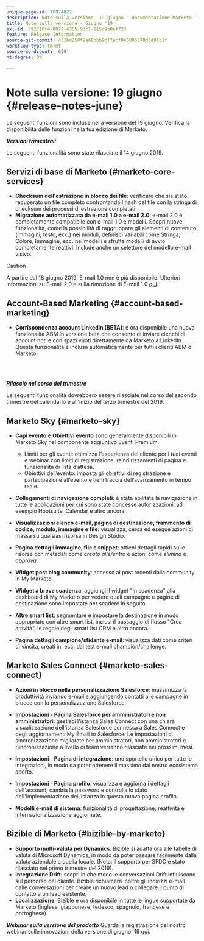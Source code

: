```yaml
---
unique-page-id: 18874822
description: Note sulla versione -19 giugno - Documentazione Marketo - Documentazione del prodotto
title: Note sulla versione - Giugno '19
exl-id: 292710f4-0072-4355-93c1-115c9b0ef723
feature: Release Information
source-git-commit: 431bd258f9a68bbb9df7acf043085578d3d91b1f
workflow-type: tm+mt
source-wordcount: '639'
ht-degree: 0%

---
```


# Note sulla versione: 19 giugno {#release-notes-june}

Le seguenti funzioni sono incluse nella versione del 19 giugno. Verifica la disponibilità delle funzioni nella tua edizione di Marketo.

**_Versioni trimestrali_**

Le seguenti funzionalità sono state rilasciate il 14 giugno 2019.

## Servizi di base di Marketo {#marketo-core-services}

* **Checksum dell&#39;estrazione in blocco dei file**: verificare che sia stato recuperato un file completo confrontando l&#39;hash del file con la stringa di checksum dei processi di estrazione completati.
* **Migrazione automatizzata da e-mail 1.0 a e-mail 2.0**: e-mail 2.0 è completamente compatibile con e-mail 1.0 e modelli. Scopri nuove funzionalità, come la possibilità di raggruppare gli elementi di contenuto (immagini, testo, ecc.) nei moduli, definisci variabili come Stringa, Colore, Immagine, ecc. nei modelli e sfrutta modelli di avvio completamente reattivi. Include anche un selettore del modello e-mail visivo.

>[!CAUTION]
>
>A partire dal 18 giugno 2019, E-mail 1.0 non è più disponibile. Ulteriori informazioni su E-mail 2.0 e sulla rimozione di E-mail 1.0 [qui](https://nation.marketo.com/docs/DOC-7038).

## Account-Based Marketing {#account-based-marketing}

* **Corrispondenza account LinkedIn (BETA)**: è ora disponibile una nuova funzionalità ABM in versione beta che consente di inviare elenchi di account noti e con spazi vuoti direttamente da Marketo a LinkedIn. Questa funzionalità è inclusa automaticamente per tutti i clienti ABM di Marketo.

<br> 

**_Rilascio nel corso del trimestre_**

Le seguenti funzionalità dovrebbero essere rilasciate nel corso del secondo trimestre del calendario e all&#39;inizio del terzo trimestre del 2019.

## Marketo Sky {#marketo-sky}

* **Capi evento** e **Obiettivi evento** sono generalmente disponibili in Marketo Sky nel componente aggiuntivo Eventi Premium.

   * Limiti per gli eventi: ottimizza l’esperienza del cliente per i tuoi eventi e webinar con limiti di registrazione, reindirizzamenti di pagina e funzionalità di lista d’attesa.
   * Obiettivi dell’evento: imposta gli obiettivi di registrazione e partecipazione all’evento e tieni traccia dell’avanzamento in tempo reale.

* **Collegamenti di navigazione completi**: è stata abilitata la navigazione in tutte le applicazioni per cui sono state concesse autorizzazioni, ad esempio Hootsuite, Calendar e altro ancora.
* **Visualizzazioni elenco e-mail, pagina di destinazione, frammento di codice, modulo, immagine e file**: visualizza, cerca ed esegue azioni di massa su qualsiasi risorsa in Design Studio.
* **Pagina dettagli immagine, file e snippet**: ottieni dettagli rapidi sulle risorse con metadati come _creato alle/entro_ e azioni come _elimina_ e _approva_.
* **Widget post blog community**: accesso ai post recenti dalla community in My Marketo.
* **Widget a breve scadenza**: aggiungi il widget &quot;In scadenza&quot; alla dashboard di My Marketo per vedere quali campagne e pagine di destinazione sono impostate per scadere in seguito.
* **Altre smart list**: segmentare e impostare la destinazione in modo appropriato con altre smart list, inclusi il passaggio di flusso &quot;Crea attività&quot;, le regole degli smart list CRM e altro ancora.
* **Pagina dettagli campione/sfidante e-mail**: visualizza dati come criteri di vincita, creati in, ecc. dai test e-mail champion/challenge.

## Marketo Sales Connect {#marketo-sales-connect}

* **Azioni in blocco nella personalizzazione Salesforce**: massimizza la produttività inviando e-mail e aggiungendo contatti alle campagne in blocco con la personalizzazione Salesforce.
* **Impostazioni - Pagina Salesforce per amministratori e non amministratori**: gestisci l&#39;istanza Sales Connect con una chiara visualizzazione dell&#39;istanza Salesforce connessa a Sales Connect e degli aggiornamenti My Email to Salesforce. Le impostazioni di sincronizzazione migliorate per amministratori, non amministratori e Sincronizzazione a livello di team verranno rilasciate nei prossimi mesi.
* **Impostazioni - Pagina di integrazione**: uno sportello unico per tutte le integrazioni, in modo da poter ottenere il massimo dal nostro ecosistema aperto.
* **Impostazioni - Pagina profilo**: visualizza e aggiorna i dettagli dell&#39;account, cambia la password e controlla lo stato dell&#39;implementazione dell&#39;istanza in questa nuova pagina profilo.

* **Modelli e-mail di sistema**: funzionalità di progettazione, reattività e internazionalizzazione aggiornate.

## Bizible di Marketo {#bizible-by-marketo}

* **Supporto multi-valuta per Dynamics**: Bizible si adatta ora alle tabelle di valuta di Microsoft Dynamics, in modo da poter passare facilmente dalla valuta aziendale a quella locale. (Nota: il supporto per SFDC è stato rilasciato nel primo trimestre del 2019).
* **Integrazione Drift**: scopri in che modo le conversazioni Drift influiscono sul percorso del cliente. Bizible richiamerà inoltre gli indirizzi e-mail dalle conversazioni per creare un nuovo lead o collegare il punto di contatto a un lead esistente.
* **Localizzazione**: Bizible è ora disponibile in tutte le lingue supportate da Marketo (inglese, giapponese, tedesco, spagnolo, francese e portoghese).

***Webinar sulla versione del prodotto*** Guarda la registrazione del nostro webinar sulle innovazioni della versione di giugno &#39;19 [qui](https://engage.marketo.com/Marketo-June-Product-Release-2019-On-Demand.html).
